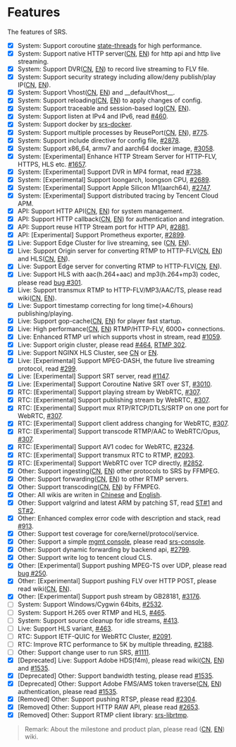 # Features

The features of SRS.

- [x] System: Support coroutine [state-threads](https://github.com/ossrs/state-threads) for high performance.
- [x] System: Support native HTTP server([CN](https://ossrs.net/lts/zh-cn/docs/v4/doc/sample-http), [EN](https://ossrs.io/lts/en-us/docs/v4/doc/sample-http)) for http api and http live streaming.
- [x] System: Support DVR([CN](https://ossrs.net/lts/zh-cn/docs/v4/doc/dvr), [EN](https://ossrs.io/lts/en-us/docs/v4/doc/dvr)) to record live streaming to FLV file.
- [x] System: Support security strategy including allow/deny publish/play IP([CN](https://ossrs.net/lts/zh-cn/docs/v4/doc/security), [EN](https://ossrs.io/lts/en-us/docs/v4/doc/security)).
- [x] System: Support Vhost([CN](https://ossrs.net/lts/zh-cn/docs/v4/doc/rtmp-url-vhost), [EN](https://ossrs.io/lts/en-us/docs/v4/doc/rtmp-url-vhost)) and \_\_defaultVhost\_\_.
- [x] System: Support reloading([CN](https://ossrs.net/lts/zh-cn/docs/v4/doc/reload), [EN](https://ossrs.io/lts/en-us/docs/v4/doc/reload)) to apply changes of config.
- [x] System: Support traceable and session-based log([CN](https://ossrs.net/lts/zh-cn/docs/v4/doc/log), [EN](https://ossrs.io/lts/en-us/docs/v4/doc/log)).
- [x] System: Support listen at IPv4 and IPv6, read [#460](https://github.com/ossrs/srs/issues/460).
- [x] System: Support docker by [srs-docker](https://hub.docker.com/r/ossrs/srs/tags).
- [x] System: Support multiple processes by ReusePort([CN](https://ossrs.net/lts/zh-cn/docs/v4/doc/reuse-port), [EN](https://ossrs.io/lts/en-us/docs/v4/doc/reuse-port)), [#775](https://github.com/ossrs/srs/issues/775).
- [x] System: Support include directive for config file, [#2878](https://github.com/ossrs/srs/pull/2878).
- [x] System: Support x86_64, armv7 and aarch64 docker image, [#3058](https://github.com/ossrs/srs/pull/3058).
- [x] System: [Experimental] Enhance HTTP Stream Server for HTTP-FLV, HTTPS, HLS etc. [#1657](https://github.com/ossrs/srs/issues/1657).
- [x] System: [Experimental] Support DVR in MP4 format, read [#738](https://github.com/ossrs/srs/issues/738).
- [x] System: [Experimental] Support loongarch, loongson CPU, [#2689](https://github.com/ossrs/srs/issues/2689).
- [x] System: [Experimental] Support Apple Silicon M1(aarch64), [#2747](https://github.com/ossrs/srs/issues/2747).
- [x] System: [Experimental] Support distributed tracing by Tencent Cloud APM.
- [x] API: Support HTTP API([CN](https://ossrs.net/lts/zh-cn/docs/v4/doc/http-api), [EN](https://ossrs.io/lts/en-us/docs/v4/doc/http-api)) for system management.
- [x] API: Support HTTP callback([CN](https://ossrs.net/lts/zh-cn/docs/v4/doc/http-callback), [EN](https://ossrs.io/lts/en-us/docs/v4/doc/http-callback)) for authentication and integration.
- [x] API: Support reuse HTTP Stream port for HTTP API, [#2881](https://github.com/ossrs/srs/issues/2881).
- [x] API: [Experimental] Support Prometheus exporter, [#2899](https://github.com/ossrs/srs/issues/2899).
- [x] Live: Support Edge Cluster for live streaming, see ([CN](https://ossrs.net/lts/zh-cn/docs/v4/doc/edge), [EN](https://ossrs.io/lts/en-us/docs/v4/doc/edge)).
- [x] Live: Support Origin server for converting RTMP to HTTP-FLV([CN](https://ossrs.net/lts/zh-cn/docs/v4/doc/sample-http-flv), [EN](https://ossrs.io/lts/en-us/docs/v4/doc/sample-http-flv)) and HLS([CN](https://ossrs.net/lts/zh-cn/docs/v4/doc/delivery-hls), [EN](https://ossrs.io/lts/en-us/docs/v4/doc/delivery-hls)).
- [x] Live: Support Edge server for converting RTMP to HTTP-FLV([CN](https://ossrs.net/lts/zh-cn/docs/v4/doc/sample-http-flv), [EN](https://ossrs.io/lts/en-us/docs/v4/doc/sample-http-flv)).
- [x] Live: Support HLS with aac(h.264+aac) and mp3(h.264+mp3) codec, please read [bug #301](https://github.com/ossrs/srs/issues/301).
- [x] Live: Support transmux RTMP to HTTP-FLV/MP3/AAC/TS, please read wiki([CN](https://ossrs.net/lts/zh-cn/docs/v4/doc/delivery-http-flv), [EN](https://ossrs.net/lts/zh-cn/docs/v4/doc/delivery-http-flv)).
- [x] Live: Support timestamp correcting for long time(>4.6hours) publishing/playing.
- [x] Live: Support gop-cache([CN](https://ossrs.net/lts/zh-cn/docs/v4/doc/low-latency#gop-cache), [EN](https://ossrs.io/lts/en-us/docs/v4/doc/low-latency#gop-cache)) for player fast startup.
- [x] Live: High performance([CN](https://ossrs.net/lts/zh-cn/docs/v4/doc/performance), [EN](https://ossrs.io/lts/en-us/docs/v4/doc/performance)) RTMP/HTTP-FLV, 6000+ connections.
- [x] Live: Enhanced RTMP url which supports vhost in stream, read [#1059](https://github.com/ossrs/srs/issues/1059).
- [x] Live: Support origin cluster, please read [#464](https://github.com/ossrs/srs/issues/464), [RTMP 302](https://github.com/ossrs/srs/issues/92).
- [x] Live: Support NGINX HLS Cluster, see [CN](https://ossrs.net/lts/zh-cn/docs/v4/doc/sample-hls-cluster) or [EN](https://ossrs.io/lts/en-us/docs/v4/doc/sample-hls-cluster).
- [x] Live: [Experimental] Support MPEG-DASH, the future live streaming protocol, read [#299](https://github.com/ossrs/srs/issues/299).
- [x] Live: [Experimental] Support SRT server, read [#1147](https://github.com/ossrs/srs/issues/1147).
- [x] Live: [Experimental] Support Coroutine Native SRT over ST, [#3010](https://github.com/ossrs/srs/pull/3010).
- [x] RTC: [Experimental] Support playing stream by WebRTC, [#307](https://github.com/ossrs/srs/issues/307).
- [x] RTC: [Experimental] Support publishing stream by WebRTC, [#307](https://github.com/ossrs/srs/issues/307).
- [x] RTC: [Experimental] Support mux RTP/RTCP/DTLS/SRTP on one port for WebRTC, [#307](https://github.com/ossrs/srs/issues/307).
- [x] RTC: [Experimental] Support client address changing for WebRTC, [#307](https://github.com/ossrs/srs/issues/307).
- [x] RTC: [Experimental] Support transcode RTMP/AAC to WebRTC/Opus, [#307](https://github.com/ossrs/srs/issues/307).
- [x] RTC: [Experimental] Support AV1 codec for WebRTC, [#2324](https://github.com/ossrs/srs/issues/2324).
- [x] RTC: [Experimental] Support transmux RTC to RTMP, [#2093](https://github.com/ossrs/srs/issues/2093).
- [x] RTC: [Experimental] Support WebRTC over TCP directly, [#2852](https://github.com/ossrs/srs/issues/2852).
- [x] Other: Support ingesting([CN](https://ossrs.net/lts/zh-cn/docs/v4/doc/ingest), [EN](https://ossrs.io/lts/en-us/docs/v4/doc/ingest)) other protocols to SRS by FFMPEG.
- [x] Other: Support forwarding([CN](https://ossrs.net/lts/zh-cn/docs/v4/doc/forward), [EN](https://ossrs.io/lts/en-us/docs/v4/doc/forward)) to other RTMP servers.
- [x] Other: Support transcoding([CN](https://ossrs.net/lts/zh-cn/docs/v4/doc/ffmpeg), [EN](https://ossrs.io/lts/en-us/docs/v4/doc/ffmpeg)) by FFMPEG.
- [x] Other: All wikis are writen in [Chinese](https://ossrs.net) and [English](https://ossrs.io).
- [x] Other: Support valgrind and latest ARM by patching ST, read [ST#1](https://github.com/ossrs/state-threads/issues/1) and [ST#2](https://github.com/ossrs/state-threads/issues/2).
- [x] Other: Enhanced complex error code with description and stack, read [#913](https://github.com/ossrs/srs/issues/913).
- [x] Other: Support test coverage for core/kernel/protocol/service.
- [x] Other: Support a simple [mgmt console](http://ossrs.net/console/), please read [srs-console](https://github.com/ossrs/srs-console).
- [x] Other: Support dynamic forwarding by backend api, [#2799](https://github.com/ossrs/srs/pull/2799).
- [x] Other: Support write log to tencent cloud CLS.
- [x] Other: [Experimental] Support pushing MPEG-TS over UDP, please read [bug #250](https://github.com/ossrs/srs/issues/250).
- [x] Other: [Experimental] Support pushing FLV over HTTP POST, please read wiki([CN](https://ossrs.net/lts/zh-cn/docs/v4/doc/streamer#push-http-flv-to-srs), [EN](https://ossrs.io/lts/en-us/docs/v4/doc/streamer#push-http-flv-to-srs)).
- [x] Other: [Experimental] Support push stream by GB28181, [#3176](https://github.com/ossrs/srs/issues/3176).
- [ ] System: Support Windows/Cygwin 64bits, [#2532](https://github.com/ossrs/srs/issues/2532).
- [ ] System: Support H.265 over RTMP and HLS, [#465](https://github.com/ossrs/srs/issues/465).
- [ ] System: Support source cleanup for idle streams, [#413](https://github.com/ossrs/srs/issues/413).
- [ ] Live: Support HLS variant, [#463](https://github.com/ossrs/srs/issues/463).
- [ ] RTC: Support IETF-QUIC for WebRTC Cluster, [#2091](https://github.com/ossrs/srs/issues/2091).
- [ ] RTC: Improve RTC performance to 5K by multiple threading, [#2188](https://github.com/ossrs/srs/issues/2188).
- [ ] Other: Support change user to run SRS, [#1111](https://github.com/ossrs/srs/issues/1111).
- [x] [Deprecated] Live: Support Adobe HDS(f4m), please read wiki([CN](https://ossrs.net/lts/zh-cn/docs/v4/doc/delivery-hds), [EN](https://ossrs.io/lts/en-us/docs/v4/doc/delivery-hds)) and [#1535](https://github.com/ossrs/srs/issues/1535).
- [x] [Deprecated] Other: Support bandwidth testing, please read [#1535](https://github.com/ossrs/srs/issues/1535).
- [x] [Deprecated] Other: Support Adobe FMS/AMS token traverse([CN](https://ossrs.net/lts/zh-cn/docs/v4/doc/drm#tokentraverse), [EN](https://ossrs.io/lts/en-us/docs/v4/doc/drm#tokentraverse)) authentication, please read [#1535](https://github.com/ossrs/srs/issues/1535).
- [x] [Removed] Other: Support pushing RTSP, please read [#2304](https://github.com/ossrs/srs/issues/2304#issuecomment-826009290).
- [x] [Removed] Other: Support HTTP RAW API, please read [#2653](https://github.com/ossrs/srs/issues/2653).
- [x] [Removed] Other: Support RTMP client library: [srs-librtmp](https://github.com/ossrs/srs-librtmp).

> Remark: About the milestone and product plan, please read ([CN](https://ossrs.net/lts/zh-cn/product), [EN](https://ossrs.io/lts/en-us/product)) wiki.

